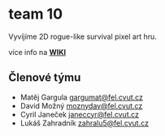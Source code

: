 # team 10

Vyvíjíme 2D rogue-like survival pixel art hru.

více info na **[WIKI](https://gitlab.fel.cvut.cz/b201_b4b39hry/team10/-/wikis)**


## Členové týmu

* Matěj Gargula <gargumat@fel.cvut.cz>
* David Možný <moznydav@fel.cvut.cz>
* Cyril Janeček <janeccyr@fel.cvut.cz>
* Lukáš Zahradník <zahralu5@fel.cvut.cz>